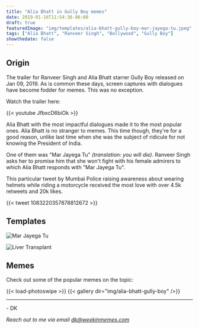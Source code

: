 ```yaml
---
title: "Alia Bhatt in Gully Boy memes"
date: 2019-01-16T11:54:36-06:00
draft: true
featuredImage: "img/templates/alia-bhatt-gully-boy-mar-jayega-tu.jpeg"
tags: ["Alia Bhatt", "Ranveer Singh", "Bollywood", "Gully Boy"]
showthedate: false
---
```


## Origin

The trailer for Ranveer Singh and Alia Bhatt starrer Gully Boy released on Jan 09, 2019. As is common these days, screen captures with dialogues have become fodder for memes. This was no exception. <!--more--> 


Watch the trailer here:

{{< youtube JfbxcD6biOk >}}

Alia Bhatt with the most impactful dialogues made it to the most popular ones. Alia Bhatt is no stranger to memes. This time though, they're for a good reason, unlike last time when she was the subject of ridicule for not knowing the President of India. 

One of them was "Mar Jayega Tu" *(translation: you will die)*. Ranveer Singh asks her to promise him that she won't fight with his female admirers to which Alia Bhatt responds with "Mar Jayega Tu".

This particular tweet by Mumbai Police raising awareness about wearing helmets while riding a motorcycle received the most love with over 4.5k retweets and 20k likes.

{{< tweet 1083220357878812672 >}}


## Templates

![Mar Jayega Tu](img/templates/alia-bhatt-gully-boy-mar-jayega-tu.jpeg)

![Liver Transplant](img/templates/alia-bhatt-gully-boy-liver.jpg)

## Memes

Check out some of the popular memes on the topic:

{{< load-photoswipe >}}
{{< gallery dir="img/alia-bhatt-gully-boy" />}}

---
\- DK

*Reach out to me via email [dk@weekinmemes.com](mailto:dk@weekinmemes.com)*
